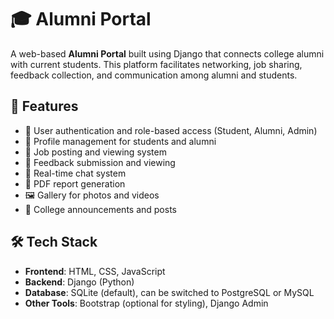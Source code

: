 # 🎓 Alumni Portal

A web-based **Alumni Portal** built using Django that connects college alumni with current students. This platform facilitates networking, job sharing, feedback collection, and communication among alumni and students.

## 🔧 Features

- 🔐 User authentication and role-based access (Student, Alumni, Admin)
- 👤 Profile management for students and alumni
- 📰 Job posting and viewing system
- 📝 Feedback submission and viewing
- 💬 Real-time chat system
- 📄 PDF report generation
- 🖼️ Gallery for photos and videos
- 📢 College announcements and posts

## 🛠️ Tech Stack

- **Frontend**: HTML, CSS, JavaScript
- **Backend**: Django (Python)
- **Database**: SQLite (default), can be switched to PostgreSQL or MySQL
- **Other Tools**: Bootstrap (optional for styling), Django Admin
